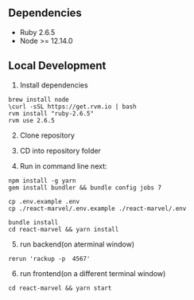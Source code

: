 ## Dependencies

* Ruby 2.6.5
* Node >= 12.14.0


## Local Development

1. Install dependencies
```
brew install node
\curl -sSL https://get.rvm.io | bash
rvm install "ruby-2.6.5"
rvm use 2.6.5
```

2. Clone repository
3. CD into repository folder

4. Run in command line next:

```
npm install -g yarn
gem install bundler && bundle config jobs 7

cp .env.example .env
cp ./react-marvel/.env.example ./react-marvel/.env

bundle install
cd react-marvel && yarn install
```

5. run backend(on aterminal window)

```
rerun 'rackup -p  4567'
```

6. run frontend(on a different terminal window)

```
cd react-marvel && yarn start
```

